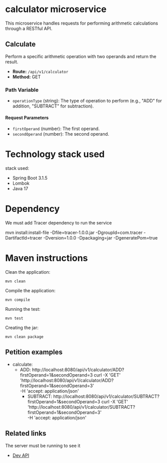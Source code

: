 # calculator microservice

This microservice handles requests for performing arithmetic calculations through a RESTful API.

## Calculate

Perform a specific arithmetic operation with two operands and return the result.

- **Route:** `/api/v1/calculator`
- **Method:** GET
### Path Variable
- `operationType` (string): The type of operation to perform (e.g., "ADD" for addition, "SUBTRACT" for subtraction).
#### Request Parameters
- `firstOperand` (number): The first operand.
- `secondOperand` (number): The second operand.

# Technology stack used

stack used: 

- Spring Boot 3.1.5
- Lombok
- Java 17

# Dependency
We must add Tracer dependency to run the service

mvn install:install-file -Dfile=<rute to tracer jar>tracer-1.0.0.jar -DgroupId=com.tracer -DartifactId=tracer -Dversion=1.0.0 -Dpackaging=jar -DgeneratePom=true

# Maven instructions

Clean the application:

    mvn clean

Compile the application: 

    mvn compile

Running the test: 

    mvn test

Creating the jar:

	mvn clean package

## Petition examples
- calculate: 
  - ADD:  http://localhost:8080/api/v1/calculator/ADD?firstOperand=1&secondOperand=3
        curl -X 'GET' \
        'http://localhost:8080/api/v1/calculator/ADD?firstOperand=1&secondOperand=3' \
        -H 'accept: application/json'
    - SUBTRACT: http://localhost:8080/api/v1/calculator/SUBTRACT?firstOperand=1&secondOperand=3
          curl -X 'GET' \
          'http://localhost:8080/api/v1/calculator/SUBTRACT?firstOperand=1&secondOperand=3' \
          -H 'accept: application/json'

## Related links
The server must be running to see it
- [Dev API](http://localhost:8080/swagger-ui/index.html#/calculator-service/calculate)